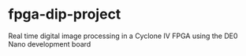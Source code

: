 # fpga-dip-project
Real time digital image processing in a Cyclone IV FPGA using the DE0 Nano development board

